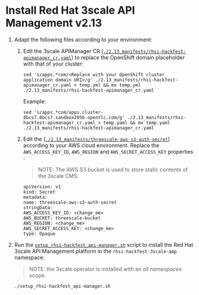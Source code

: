 # Install Red Hat 3scale API Management v2.13

1. Adapt the following files according to your environment:
    
    1. Edit the 3scale APIManager CR ([`./2.13_manifests/rhsi-hackfest-apimanager_cr.yaml`](./2.13_manifests/rhsi-hackfest-apimanager_cr.yaml)) to replace the OpenShift domain placeholder with that of your cluster:
    
        ```script shell
        sed 's/apps.*com/<Replace with your OpenShift cluster application domain URI>/g' ./2.13_manifests/rhsi-hackfest-apimanager_cr.yaml > temp.yml && mv temp.yml ./2.13_manifests/rhsi-hackfest-apimanager_cr.yaml
        ```

        Example:

        ```script shell
        sed 's/apps.*com/apps.cluster-8bcs7.8bcs7.sandbox2056.opentlc.com/g' ./2.13_manifests/rhsi-hackfest-apimanager_cr.yaml > temp.yaml && mv temp.yaml ./2.13_manifests/rhsi-hackfest-apimanager_cr.yaml
        ```

    2. Edit the ([`./2.13_manifests/threescale-aws-s3-auth-secret`](./2.13_manifests/threescale-aws-s3-auth-secret)) according to your AWS cloud environment. Replace the `AWS_ACCESS_KEY_ID`, `AWS_REGION` and `AWS_SECRET_ACCESS_KEY` properties :

        > NOTE: The AWS S3 bucket is used to store static contents of the 3scale CMS.
    
        ```script shell
        apiVersion: v1
        kind: Secret
        metadata:
        name: threescale-aws-s3-auth-secret
        stringData:
        AWS_ACCESS_KEY_ID: <change_me>
        AWS_BUCKET: threescale-bucket
        AWS_REGION: <change_me>
        AWS_SECRET_ACCESS_KEY: <change_me>
        type: Opaque
        ```



2. Run the [`setup_rhsi-hackfest_api-manager.sh`](./setup_rhsi-hackfest_api-manager.sh) script to install the Red Hat 3scale API Management platform in the `rhsi-hackfest-3scale-amp` namespace:

    > NOTE: the 3scale operator is installed with an _all namespaces_ scope.

    ```script shell
    ./setup_rhsi-hackfest_api-manager.sh
    ```
